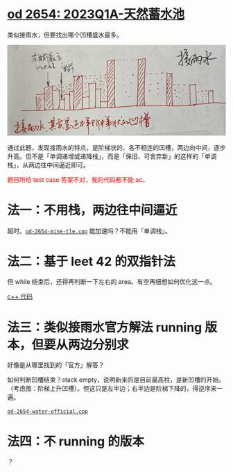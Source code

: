 # [od 2654: 2023Q1A-天然蓄水池](https://oj.algomooc.com/problem.php?id=2654)

类似接雨水，但要找出哪个凹槽盛水最多。

![pic](pics/trap-rain-ladders.png)

通过此题，发现接雨水的特点，是阶梯状的、各不相连的凹槽，两边向中间，逐步升高。但不是「单调递增或递降栈」，而是「保旧、可舍弃新」的这样的「单调栈」，从两边往中间逼近即可。

<font color="red">题目所给 test case 答案不对，我的代码都不能 ac。</font>

# 法一：不用栈，两边往中间逼近

超时。[`od-2654-mine-tle.cpp`](code/od-2654-mine-tle.cpp) 能加速吗？不能用「单调栈」。

# 法二：基于 leet 42 的双指针法

但 while 结束后，还得再判断一下左右的 area。有空再细想如何优化这一点。

[c++ 代码](code/od-2654-mine-2ptrs.cpp)

# 法三：类似接雨水官方解法 running 版本，但要从两边分别求

好像是从哪里找到的「官方」解答？

如何判断凹槽结束？stack empty，说明新来的是目前最高柱，是新凹槽的开始。（考虑图：阶梯上升凹槽）。但这只是左半边；右半边是阶梯下降的，得逆序来一遍。

[`od-2654-water-official.cpp`](code/od-2654-water-official.cpp) 

# 法四：不 running 的版本

？
